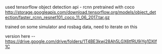 used tensorflow object detection api - 
rcnn pretrained with coco
http://storage.googleapis.com/download.tensorflow.org/models/object_detection/faster_rcnn_resnet101_coco_11_06_2017.tar.gz

trained on some simulator and rosbag data, need to iterate on this 

version here -- https://drive.google.com/drive/folders/1T4BE3kwj28Ah5LGX6tfRU9iYg1DXlf1C